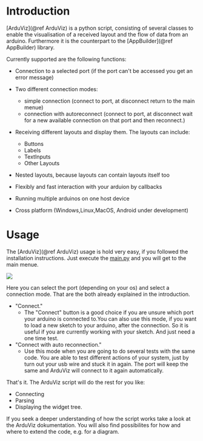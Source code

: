 # Introduction
[ArduViz](@ref ArduViz) is a python script, consisting of several classes to enable the visualisation of a received layout and the flow of data from an arduino. Furthermore it is the counterpart to the 
[AppBuilder](@ref AppBuilder) library.

Currently supported are the following functions:
- Connection to a selected port (if the port can't be accessed you get an error message)

- Two different connection modes:
	+ simple connection (connect to port, at disconnect return to the main menue)
	+ connection with autoreconnect (connect to port, at disconnect wait for a new available connection on that port and then reconnect.)

- Receiving different layouts and display them. The layouts can include:
	+ Buttons
	+ Labels
	+ TextInputs
	+ Other Layouts

- Nested layouts, because layouts can contain layouts itself too

- Flexibly and fast interaction with your arduion by callbacks

- Running multiple arduinos on one host device

- Cross platform (Windows,Linux,MacOS, Android under development)

# Usage

The [ArduViz](@ref ArduViz) usage is hold very easy, if you followed the installation instructions. Just execute the [main.py](@ref ) and you will get to the main menue.

![](menu.png)

Here you can select the port (depending on your os) and select a connection mode.
That are the both already explained in the introduction.

- "Connect."
	+ The "Connect" button is a good choice if you are unsure which port your arduino is connected to.You can also use this mode, if you want to load a new sketch to your arduino, after the connection.
	So it is useful if you are currently working with your sketch. And just need a one time test.
- "Connect with auto reconnection."
	+ Use this mode when you are going to do several tests with the same code. You are able to test different actions of your system, just by turn out your usb wire and stuck it in again. The port will keep the same and ArduViz will connect to it again automatically.


That's it. The ArduViz script will do the rest for you like:
- Connecting
- Parsing
- Displaying the widget tree.

If you seek a deeper understanding of how the script works take a look at the ArduViz dokumentation.
You will also find possibilites for how and where to extend the code, e.g. for a diagram.

